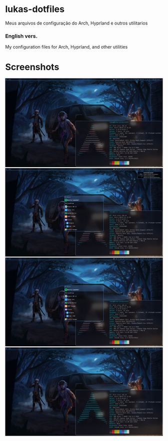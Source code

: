 # lukas-dotfiles
Meus arquivos de configuração do Arch, Hyprland e outros utilitarios

### English vers.
My configuration files for Arch, Hyprland, and other utilities

# Screenshots
<img alt="Desktop Screenshot 1" title="Desktop Screenshot 1" src="./images/hyprshot-1.png" />

<img alt="Desktop Screenshot 2" title="Desktop Screenshot 2" src="./images/hyprshot-2.png" />

<img alt="Desktop Screenshot 3" title="Desktop Screenshot 3" src="./images/hyprshot-3.png" />

<img alt="Desktop Screenshot 4" title="Desktop Screenshot 4" src="./images/hyprshot-4.png" />